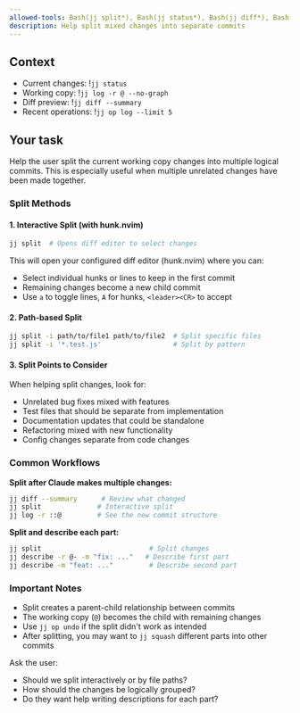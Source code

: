 ```yaml
---
allowed-tools: Bash(jj split*), Bash(jj status*), Bash(jj diff*), Bash(jj log*), Bash(jj op log*)
description: Help split mixed changes into separate commits
---
```


## Context

- Current changes: !`jj status`
- Working copy: !`jj log -r @ --no-graph`
- Diff preview: !`jj diff --summary`
- Recent operations: !`jj op log --limit 5`

## Your task

Help the user split the current working copy changes into multiple logical commits. This is especially useful when multiple unrelated changes have been made together.

### Split Methods

#### 1. Interactive Split (with hunk.nvim)
```bash
jj split  # Opens diff editor to select changes
```
This will open your configured diff editor (hunk.nvim) where you can:
- Select individual hunks or lines to keep in the first commit
- Remaining changes become a new child commit
- Use `a` to toggle lines, `A` for hunks, `<leader><CR>` to accept

#### 2. Path-based Split
```bash
jj split -i path/to/file1 path/to/file2  # Split specific files
jj split -i '*.test.js'                  # Split by pattern
```

#### 3. Split Points to Consider
When helping split changes, look for:
- Unrelated bug fixes mixed with features
- Test files that should be separate from implementation
- Documentation updates that could be standalone
- Refactoring mixed with new functionality
- Config changes separate from code changes

### Common Workflows

**Split after Claude makes multiple changes:**
```bash
jj diff --summary      # Review what changed
jj split              # Interactive split
jj log -r ::@         # See the new commit structure
```

**Split and describe each part:**
```bash
jj split                           # Split changes
jj describe -r @- -m "fix: ..."   # Describe first part
jj describe -m "feat: ..."         # Describe second part
```

### Important Notes
- Split creates a parent-child relationship between commits
- The working copy (`@`) becomes the child with remaining changes
- Use `jj op undo` if the split didn't work as intended
- After splitting, you may want to `jj squash` different parts into other commits

Ask the user:
- Should we split interactively or by file paths?
- How should the changes be logically grouped?
- Do they want help writing descriptions for each part?